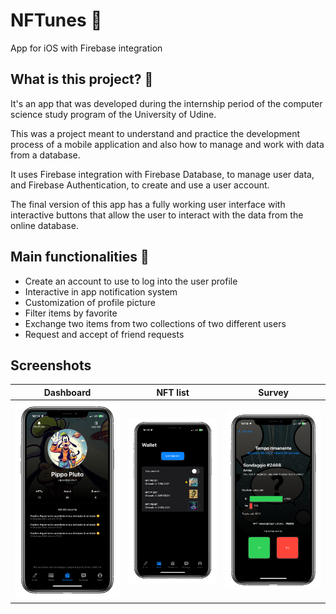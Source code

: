 # NFTunes 📱
App for iOS with Firebase integration

## What is this project? 🤔
It's an app that was developed during the internship period of the computer science study program of the University of Udine.

This was a project meant to understand and practice the development process of a mobile application and also how to manage and work with data from a database.

It uses Firebase integration with Firebase Database, to manage user data, and Firebase Authentication, to create and use a user account.

The final version of this app has a fully working user interface with interactive buttons that allow the user to interact with the data from the online database.

## Main functionalities 📝
- Create an account to use to log into the user profile
- Interactive in app notification system
- Customization of profile picture
- Filter items by favorite
- Exchange two items from two collections of two different users
- Request and accept of friend requests

## Screenshots

Dashboard                  |  NFT list                 |  Survey
:-------------------------:|:-------------------------:|:-------------------------:
<img src="images/Dashboard.PNG" width="300">  |  <img src="images/NFT.PNG" width="300">  |  <img src="images/Sondaggio.PNG" width="300">
